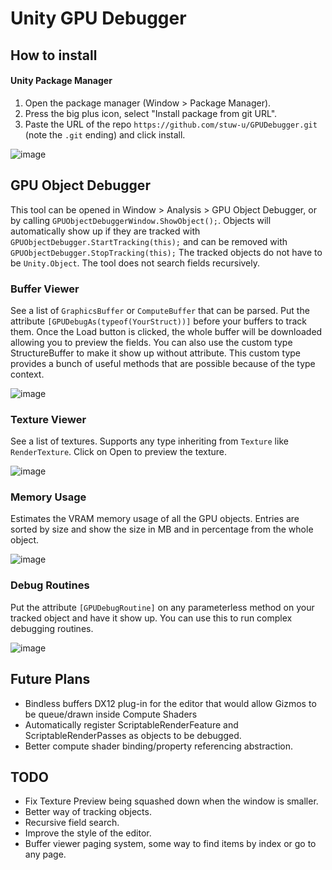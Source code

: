 # Unity GPU Debugger

## How to install
#### Unity Package Manager
1. Open the package manager (Window > Package Manager).
2. Press the big plus icon, select "Install package from git URL".
3. Paste the URL of the repo `https://github.com/stuw-u/GPUDebugger.git` (note the `.git` ending) and click install.

![image](https://github.com/pema99/GITweaks/assets/11212115/133bdd9c-7f87-4714-8b1f-ed5eece77c95)

## GPU Object Debugger
This tool can be opened in Window > Analysis > GPU Object Debugger, or by calling `GPUObjectDebuggerWindow.ShowObject();`. 
Objects will automatically show up if they are tracked with `GPUObjectDebugger.StartTracking(this);` and can be removed with `GPUObjectDebugger.StopTracking(this);`
The tracked objects do not have to be `Unity.Object`. The tool does not search fields recursively.

### Buffer Viewer
See a list of `GraphicsBuffer` or `ComputeBuffer` that can be parsed. Put the attribute `[GPUDebugAs(typeof(YourStruct))]` before your buffers to track them.
Once the Load button is clicked, the whole buffer will be downloaded allowing you to preview the fields.
You can also use the custom type StructureBuffer<T> to make it show up without attribute. This custom type provides a bunch of useful methods that are
possible because of the type context.

![image](https://github.com/user-attachments/assets/7346cba6-be4e-479f-8bdf-42e50e14b82f)

### Texture Viewer
See a list of textures. Supports any type inheriting from `Texture` like `RenderTexture`.
Click on Open to preview the texture.

![image](https://github.com/user-attachments/assets/62e1a760-73e6-4c5e-a909-51dbb77eacd1)

### Memory Usage
Estimates the VRAM memory usage of all the GPU objects. Entries are sorted by size and show the size in MB and in percentage from the whole object.

![image](https://github.com/user-attachments/assets/a7635780-18b2-4a54-9c85-6317f38e28d2)

### Debug Routines
Put the attribute `[GPUDebugRoutine]` on any parameterless method on your tracked object and have it show up. You can use this to run complex debugging routines.

![image](https://github.com/user-attachments/assets/8eaf3ca7-8ec4-4337-9a8c-f3abfb2de01b)

## Future Plans
- Bindless buffers DX12 plug-in for the editor that would allow Gizmos to be queue/drawn inside Compute Shaders
- Automatically register ScriptableRenderFeature and ScriptableRenderPasses as objects to be debugged.
- Better compute shader binding/property referencing abstraction.

## TODO
- Fix Texture Preview being squashed down when the window is smaller.
- Better way of tracking objects.
- Recursive field search.
- Improve the style of the editor.
- Buffer viewer paging system, some way to find items by index or go to any page.
